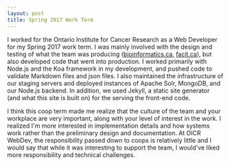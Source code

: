 ```yaml
---
layout: post
title: Spring 2017 Work Term
---
```


I worked for the Ontario Institute for Cancer Research as a Web Developer for my Spring 2017 work term. I was mainly involved with the design and testing of what the team was producing ([bioinformatics.ca](bioinformatics.ca), [facit.ca](facit.ca)), but also developed code that went into production. I worked primarily with Node.js and the Koa framework in my development, and pushed code to validate Markdown files and json files. I also maintained the infrastructure of our staging servers and deployed instances of Apache Solr, MongoDB, and our Node.js backend. In addition, we used Jekyll, a static site generator (and what this site is built on) for the serving the front-end code. 

I think this coop term made me realize that the culture of the team and your workplace are very important, along with your level of interest in the work. I realized I'm more interested in implementation details and how systems work rather than the preliminary design and documentation. At OICR WebDev, the responsibility passed down to coops is relatively little and I would say that while it was interesting to support the team, I would've liked more responsibility and technical challenges.

